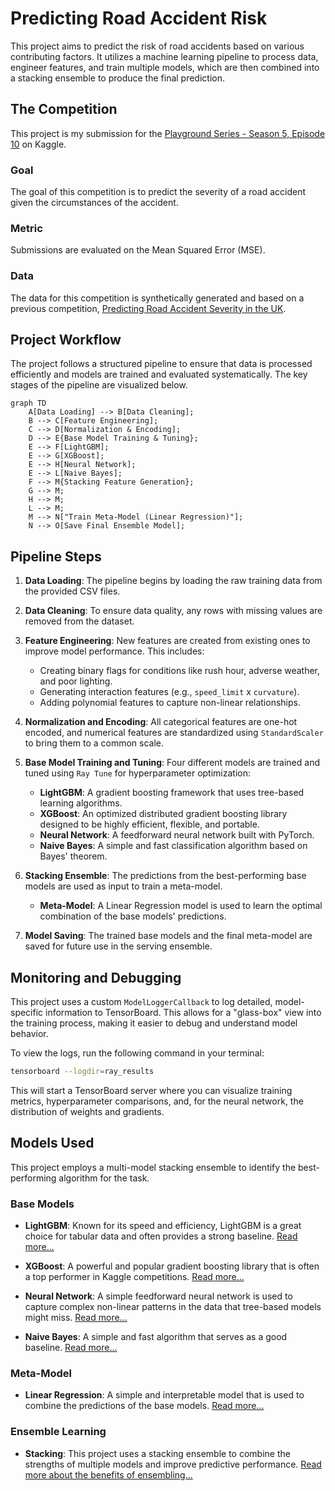 # Predicting Road Accident Risk

This project aims to predict the risk of road accidents based on various contributing factors. It utilizes a machine learning pipeline to process data, engineer features, and train multiple models, which are then combined into a stacking ensemble to produce the final prediction.

## The Competition

This project is my submission for the [Playground Series - Season 5, Episode 10](https://www.kaggle.com/competitions/playground-series-s5e10/overview) on Kaggle.

### Goal

The goal of this competition is to predict the severity of a road accident given the circumstances of the accident.

### Metric

Submissions are evaluated on the Mean Squared Error (MSE).

### Data

The data for this competition is synthetically generated and based on a previous competition, [Predicting Road Accident Severity in the UK](httpss://www.kaggle.com/competitions/prediction-of-road-accident-severity-in-the-uk).

## Project Workflow

The project follows a structured pipeline to ensure that data is processed efficiently and models are trained and evaluated systematically. The key stages of the pipeline are visualized below.

```mermaid
graph TD
    A[Data Loading] --> B[Data Cleaning];
    B --> C[Feature Engineering];
    C --> D[Normalization & Encoding];
    D --> E{Base Model Training & Tuning};
    E --> F[LightGBM];
    E --> G[XGBoost];
    E --> H[Neural Network];
    E --> L[Naive Bayes];
    F --> M{Stacking Feature Generation};
    G --> M;
    H --> M;
    L --> M;
    M --> N["Train Meta-Model (Linear Regression)"];
    N --> O[Save Final Ensemble Model];
```

## Pipeline Steps

1.  **Data Loading**: The pipeline begins by loading the raw training data from the provided CSV files.

2.  **Data Cleaning**: To ensure data quality, any rows with missing values are removed from the dataset.

3.  **Feature Engineering**: New features are created from existing ones to improve model performance. This includes:
    *   Creating binary flags for conditions like rush hour, adverse weather, and poor lighting.
    *   Generating interaction features (e.g., `speed_limit` x `curvature`).
    *   Adding polynomial features to capture non-linear relationships.

4.  **Normalization and Encoding**: All categorical features are one-hot encoded, and numerical features are standardized using `StandardScaler` to bring them to a common scale.

5.  **Base Model Training and Tuning**: Four different models are trained and tuned using `Ray Tune` for hyperparameter optimization:
    *   **LightGBM**: A gradient boosting framework that uses tree-based learning algorithms.
    *   **XGBoost**: An optimized distributed gradient boosting library designed to be highly efficient, flexible, and portable.
    *   **Neural Network**: A feedforward neural network built with PyTorch.
    *   **Naive Bayes**: A simple and fast classification algorithm based on Bayes' theorem.

6.  **Stacking Ensemble**: The predictions from the best-performing base models are used as input to train a meta-model.
    *   **Meta-Model**: A Linear Regression model is used to learn the optimal combination of the base models' predictions.

7.  **Model Saving**: The trained base models and the final meta-model are saved for future use in the serving ensemble.

## Monitoring and Debugging

This project uses a custom `ModelLoggerCallback` to log detailed, model-specific information to TensorBoard. This allows for a "glass-box" view into the training process, making it easier to debug and understand model behavior.

To view the logs, run the following command in your terminal:

```sh
tensorboard --logdir=ray_results
```

This will start a TensorBoard server where you can visualize training metrics, hyperparameter comparisons, and, for the neural network, the distribution of weights and gradients.

## Models Used

This project employs a multi-model stacking ensemble to identify the best-performing algorithm for the task.

### Base Models

*   **LightGBM**: Known for its speed and efficiency, LightGBM is a great choice for tabular data and often provides a strong baseline. [Read more...](docs/lightgbm.md)

*   **XGBoost**: A powerful and popular gradient boosting library that is often a top performer in Kaggle competitions. [Read more...](docs/xgboost.md)

*   **Neural Network**: A simple feedforward neural network is used to capture complex non-linear patterns in the data that tree-based models might miss. [Read more...](docs/neural_network.md)

*   **Naive Bayes**: A simple and fast algorithm that serves as a good baseline. [Read more...](docs/naive_bayes.md)

### Meta-Model

*   **Linear Regression**: A simple and interpretable model that is used to combine the predictions of the base models. [Read more...](docs/linear_regression.md)

### Ensemble Learning

*   **Stacking**: This project uses a stacking ensemble to combine the strengths of multiple models and improve predictive performance. [Read more about the benefits of ensembling...](docs/ensembling.md)
